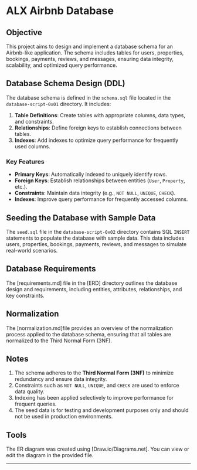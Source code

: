 # ALX Airbnb Database

## Objective
This project aims to design and implement a database schema for an Airbnb-like application. The schema includes tables for users, properties, bookings, payments, reviews, and messages, ensuring data integrity, scalability, and optimized query performance.

## Database Schema Design (DDL)
The database schema is defined in the `schema.sql` file located in the `database-script-0x01` directory. It includes:
1. **Table Definitions**: Create tables with appropriate columns, data types, and constraints.
2. **Relationships**: Define foreign keys to establish connections between tables.
3. **Indexes**: Add indexes to optimize query performance for frequently used columns.

### Key Features
- **Primary Keys**: Automatically indexed to uniquely identify rows.
- **Foreign Keys**: Establish relationships between entities (`User`, `Property`, etc.).
- **Constraints**: Maintain data integrity (e.g., `NOT NULL`, `UNIQUE`, `CHECK`).
- **Indexes**: Improve query performance for frequently accessed columns.

## Seeding the Database with Sample Data
The `seed.sql` file in the `database-script-0x02` directory contains SQL `INSERT` statements to populate the database with sample data. This data includes users, properties, bookings, payments, reviews, and messages to simulate real-world scenarios.

## Database Requirements
The [requirements.md] file in the [ERD] directory outlines the database design and requirements, including entities, attributes, relationships, and key constraints.

## Normalization
The [normalization.md]file provides an overview of the normalization process applied to the database schema, ensuring that all tables are normalized to the Third Normal Form (3NF).

## Notes
1. The schema adheres to the **Third Normal Form (3NF)** to minimize redundancy and ensure data integrity.
2. Constraints such as `NOT NULL`, `UNIQUE`, and `CHECK` are used to enforce data quality.
3. Indexing has been applied selectively to improve performance for frequent queries.
4. The seed data is for testing and development purposes only and should not be used in production environments.

## Tools
The ER diagram was created using [Draw.io/Diagrams.net]. You can view or edit the diagram in the provided file.

---